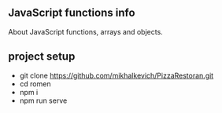## JavaScript functions info
About JavaScript functions, arrays and objects.

## project setup
- git clone https://github.com/mikhalkevich/PizzaRestoran.git
- cd romen
- npm i
- npm run serve
